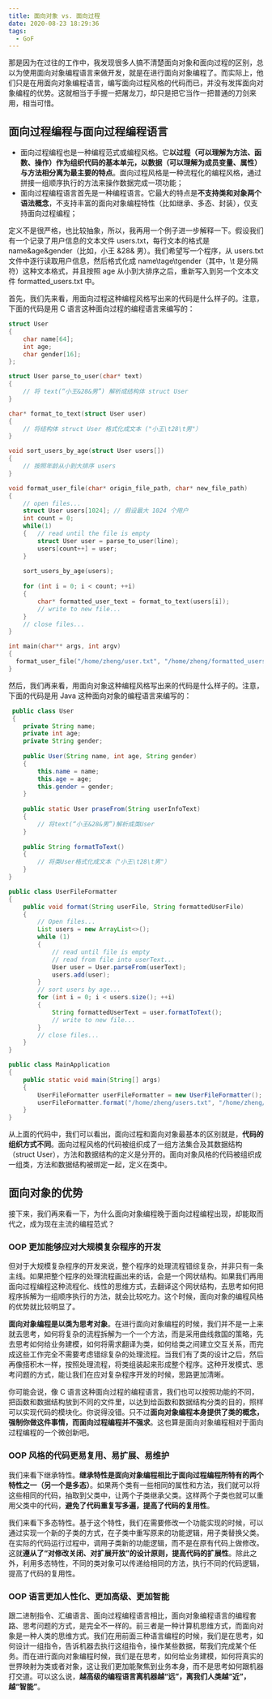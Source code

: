 ```yaml
---
title: 面向对象 vs. 面向过程
date: 2020-08-23 18:29:36
tags:
  - GoF
---
```

那是因为在过往的工作中，我发现很多人搞不清楚面向对象和面向过程的区别，总以为使用面向对象编程语言来做开发，就是在进行面向对象编程了。而实际上，他们只是在用面向对象编程语言，编写面向过程风格的代码而已，并没有发挥面向对象编程的优势。这就相当于手握一把屠龙刀，却只是把它当作一把普通的刀剑来用，相当可惜。

## 面向过程编程与面向过程编程语言
- 面向过程编程也是一种编程范式或编程风格。它**以过程（可以理解为方法、函数、操作）作为组织代码的基本单元，以数据（可以理解为成员变量、属性）与方法相分离为最主要的特点**。面向过程风格是一种流程化的编程风格，通过拼接一组顺序执行的方法来操作数据完成一项功能；
- 面向过程编程语言首先是一种编程语言。它最大的特点是**不支持类和对象两个语法概念**，不支持丰富的面向对象编程特性（比如继承、多态、封装），仅支持面向过程编程；

定义不是很严格，也比较抽象，所以，我再用一个例子进一步解释一下。假设我们有一个记录了用户信息的文本文件 users.txt，每行文本的格式是 name&age&gender（比如，小王 &28& 男）。我们希望写一个程序，从 users.txt 文件中逐行读取用户信息，然后格式化成 name\tage\tgender（其中，\t 是分隔符）这种文本格式，并且按照 age 从小到大排序之后，重新写入到另一个文本文件 formatted_users.txt 中。

首先，我们先来看，用面向过程这种编程风格写出来的代码是什么样子的。注意，下面的代码是用 C 语言这种面向过程的编程语言来编写的：
<!--more-->
```cpp
struct User 
{
    char name[64];
    int age;
    char gender[16];
};

struct User parse_to_user(char* text) 
{
    // 将 text(“小王&28&男”) 解析成结构体 struct User
}

char* format_to_text(struct User user) 
{
    // 将结构体 struct User 格式化成文本 ("小王\t28\t男"）
}

void sort_users_by_age(struct User users[]) 
{
    // 按照年龄从小到大排序 users
}

void format_user_file(char* origin_file_path, char* new_file_path) 
{
    // open files...
    struct User users[1024]; // 假设最大 1024 个用户
    int count = 0;
    while(1) 
    {   // read until the file is empty
        struct User user = parse_to_user(line);
        users[count++] = user;
    }
    
    sort_users_by_age(users);
    
    for (int i = 0; i < count; ++i) 
    {
        char* formatted_user_text = format_to_text(users[i]);
        // write to new file...
    }
    // close files...
}

int main(char** args, int argv) 
{
  format_user_file("/home/zheng/user.txt", "/home/zheng/formatted_users.txt");
}
```

然后，我们再来看，用面向对象这种编程风格写出来的代码是什么样子的。注意，下面的代码是用 Java 这种面向对象的编程语言来编写的：
```java
 public class User 
 {
    private String name;
    private int age;
    private String gender;
    
    public User(String name, int age, String gender) 
    {
        this.name = name;
        this.age = age;
        this.gender = gender;
    }
    
    public static User praseFrom(String userInfoText) 
    {
        // 将text(“小王&28&男”)解析成类User
    }
    
    public String formatToText() 
    {
        // 将类User格式化成文本（"小王\t28\t男"）
    }
}

public class UserFileFormatter 
{
    public void format(String userFile, String formattedUserFile) 
    {
        // Open files...
        List users = new ArrayList<>();
        while (1) 
        { 
            // read until file is empty 
            // read from file into userText...
            User user = User.parseFrom(userText);
            users.add(user);
        }
        // sort users by age...
        for (int i = 0; i < users.size(); ++i) 
        {
            String formattedUserText = user.formatToText();
            // write to new file...
        }
        // close files...
    }
}

public class MainApplication 
{
    public static void main(String[] args) 
    {
        UserFileFormatter userFileFormatter = new UserFileFormatter();
        userFileFormatter.format("/home/zheng/users.txt", "/home/zheng/formatted_users.txt");
    }
}
```

从上面的代码中，我们可以看出，面向过程和面向对象最基本的区别就是，**代码的组织方式不同**。面向过程风格的代码被组织成了一组方法集合及其数据结构（struct User），方法和数据结构的定义是分开的。面向对象风格的代码被组织成一组类，方法和数据结构被绑定一起，定义在类中。

## 面向对象的优势
接下来，我们再来看一下，为什么面向对象编程晚于面向过程编程出现，却能取而代之，成为现在主流的编程范式？

### OOP 更加能够应对大规模复杂程序的开发
但对于大规模复杂程序的开发来说，整个程序的处理流程错综复杂，并非只有一条主线。如果把整个程序的处理流程画出来的话，会是一个网状结构。如果我们再用面向过程编程这种流程化、线性的思维方式，去翻译这个网状结构，去思考如何把程序拆解为一组顺序执行的方法，就会比较吃力。这个时候，面向对象的编程风格的优势就比较明显了。

**面向对象编程是以类为思考对象**。在进行面向对象编程的时候，我们并不是一上来就去思考，如何将复杂的流程拆解为一个一个方法，而是采用曲线救国的策略，先去思考如何给业务建模，如何将需求翻译为类，如何给类之间建立交互关系，而完成这些工作完全不需要考虑错综复杂的处理流程。当我们有了类的设计之后，然后再像搭积木一样，按照处理流程，将类组装起来形成整个程序。这种开发模式、思考问题的方式，能让我们在应对复杂程序开发的时候，思路更加清晰。

你可能会说，像 C 语言这种面向过程的编程语言，我们也可以按照功能的不同，把函数和数据结构放到不同的文件里，以达到给函数和数据结构分类的目的，照样可以实现代码的模块化。你说得没错。只不过**面向对象编程本身提供了类的概念，强制你做这件事情，而面向过程编程并不强求**。这也算是面向对象编程相对于面向过程编程的一个微创新吧。

### OOP 风格的代码更易复用、易扩展、易维护
我们来看下继承特性。**继承特性是面向对象编程相比于面向过程编程所特有的两个特性之一（另一个是多态）**。如果两个类有一些相同的属性和方法，我们就可以将这些相同的代码，抽取到父类中，让两个子类继承父类。这样两个子类也就可以重用父类中的代码，**避免了代码重复写多遍，提高了代码的复用性**。

我们来看下多态特性。基于这个特性，我们在需要修改一个功能实现的时候，可以通过实现一个新的子类的方式，在子类中重写原来的功能逻辑，用子类替换父类。在实际的代码运行过程中，调用子类新的功能逻辑，而不是在原有代码上做修改。这就**遵从了“对修改关闭、对扩展开放”的设计原则，提高代码的扩展性**。除此之外，利用多态特性，不同的类对象可以传递给相同的方法，执行不同的代码逻辑，提高了代码的复用性。

### OOP 语言更加人性化、更加高级、更加智能
跟二进制指令、汇编语言、面向过程编程语言相比，面向对象编程语言的编程套路、思考问题的方式，是完全不一样的。前三者是一种计算机思维方式，而面向对象是一种人类的思维方式。我们在用前面三种语言编程的时候，我们是在思考，如何设计一组指令，告诉机器去执行这组指令，操作某些数据，帮我们完成某个任务。而在进行面向对象编程时候，我们是在思考，如何给业务建模，如何将真实的世界映射为类或者对象，这让我们更加能聚焦到业务本身，而不是思考如何跟机器打交道。可以这么说，**越高级的编程语言离机器越“远”，离我们人类越“近”，越“智能”**。
